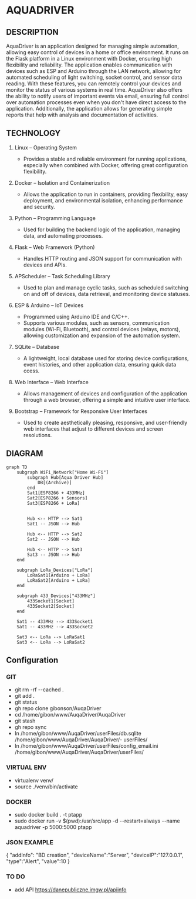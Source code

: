 # AQUADRIVER

## DESCRIPTION

AquaDriver is an application designed for managing simple automation, allowing easy control of devices in a home or office environment. It runs on the Flask platform in a Linux environment with Docker, ensuring high flexibility and reliability.
The application enables communication with devices such as ESP and Arduino through the LAN network, allowing for automated scheduling of light switching, socket control, and sensor data reading. With these features, you can remotely control your devices and monitor the status of various systems in real time.
AquaDriver also offers the ability to notify users of important events via email, ensuring full control over automation processes even when you don't have direct access to the application. Additionally, the application allows for generating simple reports that help with analysis and documentation of activities.

## TECHNOLOGY

1. Linux – Operating System
    - Provides a stable and reliable environment for running applications, especially when combined with Docker, offering great configuration flexibility.

1. Docker – Isolation and Containerization
    - Allows the application to run in containers, providing flexibility, easy deployment, and environmental isolation, enhancing performance and security.

1. Python – Programming Language
    - Used for building the backend logic of the application, managing data, and automating processes.

1. Flask – Web Framework (Python)
    - Handles HTTP routing and JSON support for communication with devices and APIs.

1. APScheduler – Task Scheduling Library
    - Used to plan and manage cyclic tasks, such as scheduled switching on and off of devices, data retrieval, and monitoring device statuses.

1. ESP & Arduino – IoT Devices
    - Programmed using Arduino IDE and C/C++.
    - Supports various modules, such as sensors, communication modules (Wi-Fi, Bluetooth), and control devices (relays, motors), allowing customization and expansion of the automation system.

1. SQLite – Database
    - A lightweight, local database used for storing device configurations, event histories, and other application data, ensuring quick data ccess.

1. Web Interface – Web Interface
    - Allows management of devices and configuration of the application through a web browser, offering a simple and intuitive user interface.

1. Bootstrap – Framework for Responsive User Interfaces
    - Used to create aesthetically pleasing, responsive, and user-friendly web interfaces that adjust to different devices and screen resolutions.

## DIAGRAM

```mermaid
graph TD
    subgraph WiFi_Network["Home Wi-Fi"]
        subgraph Hub[Aqua Driver Hub]
            DB[(Archive)]
        end
        Sat1[ESP8266 + 433MHz]
        Sat2[ESP8266 + Sensors]
        Sat3[ESP8266 + LoRa]


        Hub <-- HTTP --> Sat1
        Sat1 -- JSON --> Hub

        Hub <-- HTTP --> Sat2
        Sat2 -- JSON --> Hub

        Hub <-- HTTP --> Sat3
        Sat3 -- JSON --> Hub
    end

    subgraph LoRa_Devices["LoRa"]
        LoRaSat1[Arduino + LoRa]
        LoRaSat2[Arduino + LoRa]
    end

    subgraph 433_Devices["433MHz"]
        433Socket1[Socket]
        433Socket2[Socket]
    end

    Sat1 -- 433MHz --> 433Socket1
    Sat1 -- 433MHz --> 433Socket2

    Sat3 <-- LoRa --> LoRaSat1
    Sat3 <-- LoRa --> LoRaSat2
```

## Configuration

### GIT

- git rm -rf --cached .
- git add .
- git status
- gh repo clone gibonson/AuqaDriver
- cd /home/gibon/www/AuqaDriver/AuqaDriver
- git stash
- gh repo sync
- ln /home/gibon/www/AuqaDriver/userFiles/db.sqlite /home/gibon/www/AuqaDriver/AuqaDriver/- userFiles/
- ln /home/gibon/www/AuqaDriver/userFiles/config_email.ini /home/gibon/www/AuqaDriver/AuqaDriver/userFiles/

### VIRTUAL ENV

- virtualenv venv/
- source ./venv/bin/activate

### DOCKER

- sudo docker build . -t ptapp
- sudo docker run -v $(pwd):/usr/src/app -d --restart=always --name aquadriver -p 5000:5000 ptapp 

### JSON EXAMPLE

{
"addInfo": "BD creation",
"deviceName":"Server",
"deviceIP":"127.0.0.1",
"type":"Alert",
"value":10
}

### TO DO

- add API https://danepubliczne.imgw.pl/apiinfo